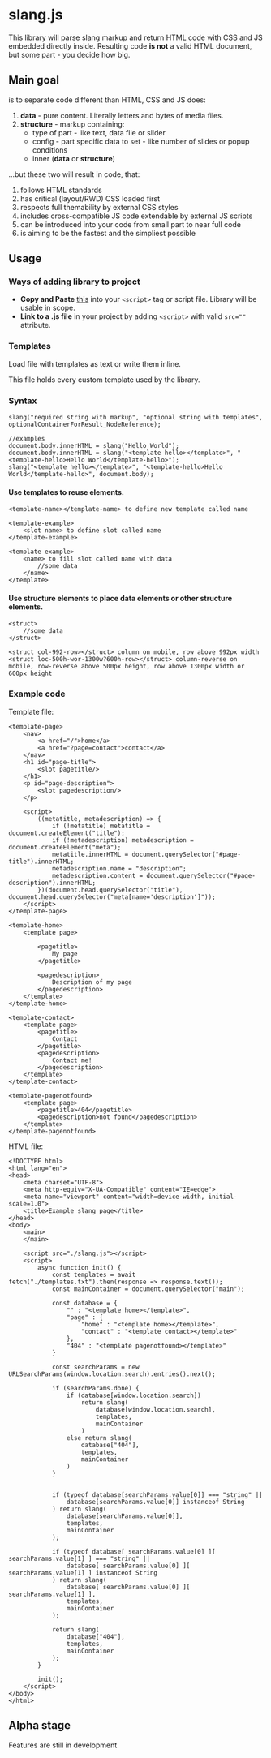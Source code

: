 # slang.js

This library will parse slang markup and return HTML code with CSS and JS embedded directly inside. Resulting code **is not** a valid HTML document, but some part - you decide how big.

## Main goal

is to separate code different than HTML, CSS and JS does:

1. **data** - pure content. Literally letters and bytes of media files.
2. **structure** - markup containing: 
    - type of part - like text, data file or slider
    - config - part specific data to set - like number of slides or popup conditions
    - inner (**data** or **structure**)

...but these two will result in code, that:
1. follows HTML standards
2. has critical (layout/RWD) CSS loaded first
3. respects full themability by external CSS styles
4. includes cross-compatible JS code extendable by external JS scripts
5. can be introduced into your code from small part to near full code
6. is aiming to be the fastest and the simpliest possible

## Usage

### Ways of adding library to project

- **Copy and Paste** [this](https://raw.githubusercontent.com/grezisek/grezisek-libraries/main/slang/slang.js) into your `<script>` tag or script file. Library will be usable in scope.
- **Link to a .js file** in your project by adding `<script>` with valid `src=""` attribute.

### Templates

Load file with templates as text or write them inline.

This file holds every custom template used by the library.

### Syntax
```
slang("required string with markup", "optional string with templates", optionalContainerForResult_NodeReference);

//examples
document.body.innerHTML = slang("Hello World");
document.body.innerHTML = slang("<template hello></template>", "<template-hello>Hello World</template-hello>");
slang("<template hello></template>", "<template-hello>Hello World</template-hello>", document.body);
```


#### Use templates to reuse elements.

```
<template-name></template-name> to define new template called name

<template-example>
    <slot name> to define slot called name
</template-example>

<template example>
    <name> to fill slot called name with data
        //some data 
    </name>
</template>
```

#### Use structure elements to place data elements or other structure elements.

```
<struct>
    //some data
</struct>

<struct col-992-row></struct> column on mobile, row above 992px width
<struct loc-500h-wor-1300w?600h-row></struct> column-reverse on mobile, row-reverse above 500px height, row above 1300px width or 600px height
```

### Example code

Template file:

```
<template-page>
    <nav>
        <a href="/">home</a>
        <a href="?page=contact">contact</a>
    </nav>
    <h1 id="page-title">
        <slot pagetitle/>
    </h1>
    <p id="page-description">
        <slot pagedescription/>
    </p>
    
    <script>
        ((metatitle, metadescription) => {
            if (!metatitle) metatitle = document.createElement("title");
            if (!metadescription) metadescription = document.createElement("meta");
            metatitle.innerHTML = document.querySelector("#page-title").innerHTML;
            metadescription.name = "description";
            metadescription.content = document.querySelector("#page-description").innerHTML;
        })(document.head.querySelector("title"), document.head.querySelector("meta[name='description']"));
    </script>
</template-page>

<template-home>
    <template page>
    
        <pagetitle>
            My page
        </pagetitle>
        
        <pagedescription>
            Description of my page
        </pagedescription>
    </template>
</template-home>

<template-contact>
    <template page>
        <pagetitle>
            Contact
        </pagetitle>
        <pagedescription>
            Contact me!
        </pagedescription>
    </template>
</template-contact>

<template-pagenotfound>
    <template page>
        <pagetitle>404</pagetitle>
        <pagedescription>not found</pagedescription>
    </template>
</template-pagenotfound>

```

HTML file:

```
<!DOCTYPE html>
<html lang="en">
<head>
    <meta charset="UTF-8">
    <meta http-equiv="X-UA-Compatible" content="IE=edge">
    <meta name="viewport" content="width=device-width, initial-scale=1.0">
    <title>Example slang page</title>
</head>
<body>
    <main>
    </main>

    <script src="./slang.js"></script>
    <script>
        async function init() {
            const templates = await fetch("./templates.txt").then(response => response.text());
            const mainContainer = document.querySelector("main");

            const database = {
                "" : "<template home></template>",
                "page" : {
                    "home" : "<template home></template>",
                    "contact" : "<template contact></template>"
                },
                "404" : "<template pagenotfound></template>"
            }

            const searchParams = new URLSearchParams(window.location.search).entries().next();

            if (searchParams.done) {
                if (database[window.location.search])
                    return slang(
                        database[window.location.search],
                        templates,
                        mainContainer
                    )
                else return slang(
                    database["404"],
                    templates,
                    mainContainer
                )
            }
                

            if (typeof database[searchParams.value[0]] === "string" ||
                database[searchParams.value[0]] instanceof String
            ) return slang(
                database[searchParams.value[0]],
                templates,
                mainContainer
            );
            
            if (typeof database[ searchParams.value[0] ][ searchParams.value[1] ] === "string" ||
                database[ searchParams.value[0] ][ searchParams.value[1] ] instanceof String
            ) return slang(
                database[ searchParams.value[0] ][ searchParams.value[1] ],
                templates,
                mainContainer
            );

            return slang(
                database["404"],
                templates,
                mainContainer
            );
        }

        init();
    </script>
</body>
</html>
```

## Alpha stage

Features are still in development
